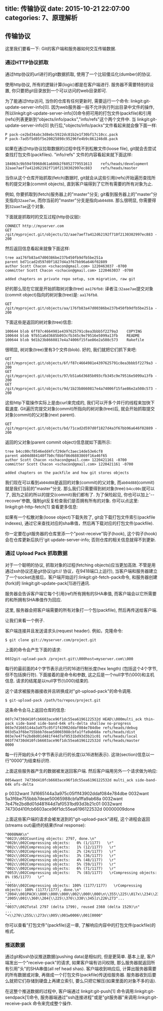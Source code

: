 title: 传输协议
date: 2015-10-21 22:07:00
categories: 7、原理解析
---
## 传输协议 ##

这里我们要看一下: Git的客户端和服务器如何交互传输数据.

### 通过HTTP协议抓取 ###

通过http协议的url进行的git数据抓取, 使用了一个比较傻瓜化(dumber)的协议.

使用http协议, 所有的逻辑计算(logic)都是在客户端进行. 服务器不需要特别的设置, 你只要把git目录放到一个可以访问的web目录即可.


为了能通过http访问, 当你的仓库有任何更新时, 需要运行一个命令: linkgit:git-update-server-info[0]. 因为web服务器一般不允许执行列出目录中文件的操作, 所以linkgit:git-update-server-info[0]命令把可用的打包文件(packfile)和引用(refs)列表更新到“objects/info/packs","info/refs"这个两个文件中. 当 linkgit:git-update-server-info[0] 执行后,"objects/info/packs"文件看起来就会像下面一样:

	P pack-ce2bd34abc3d8ebc5922dc81b2e1f30bf17c10cc.pack
	P pack-7ad5f5d05f5e20025898c95296fe4b9c861246d8.pack


如果在通过http协议拉取数据的过程中找不到松散文件(loose file), git就会去尝试查找打包文件(packfiles). "info/refs" 文件的内容看起来就下面这样:

	184063c9b594f8968d61a686b2f6052779551613	refs/heads/development
	32aae7aef7a412d62192f710f2130302997ec883	refs/heads/master


当你从这个仓库开始抓取(fetch)数据时, git就会从这些引用(refs)开始遍历查找所有的提交对象(commit objects), 直到客户端得到了它所有需要的所有对象为止.


例如, 你要抓取到(fetch)服务器上的"master"分支; git看到服务器上的"master"分支指向`32aae7ae`, 而你当前的"master"分支是指向`ab04d88`. 那么很明显, 你需要得到`32aae7ae`这个对象. 

下面就是抓取时的交互过程(http协议层):


	CONNECT http://myserver.com
	GET /git/myproject.git/objects/32/aae7aef7a412d62192f710f2130302997ec883 - 200
	

然后返回信息看起来就像下面这样:

	tree aa176fb83a47d00386be237b450fb9dfb5be251a
	parent bd71cad2d597d0f1827d4a3f67bb96a646f02889
	author Scott Chacon <schacon@gmail.com> 1220463037 -0700
	committer Scott Chacon <schacon@gmail.com> 1220463037 -0700

	added chapters on private repo setup, scm migration, raw git


好的那么现在它就是开始抓取树对象(tree) `aa176fb8`:
译者注:`32aae7ae`提交对象(commit object)指向的树对象(tree)是: `aa176fb8`.

	GET /git/myproject.git/objects/aa/176fb83a47d00386be237b450fb9dfb5be251a - 200


下面这些是返回的树对象(tree)信息:

	100644 blob 6ff87c4664981e4397625791c8ea3bbb5f2279a3	COPYING
	100644 blob 97b51a6d3685b093cfb345c9e79516e5099a13fb	README
	100644 blob 9d1b23b8660817e4a74006f15fae86e2a508c573	Rakefile


很明显, 树对象(tree)里有3个文件(blob). 好的, 我们就把它们抓下来吧:

	GET /git/myproject.git/objects/6f/f87c4664981e4397625791c8ea3bbb5f2279a3 - 200
	GET /git/myproject.git/objects/97/b51a6d3685b093cfb345c9e79516e5099a13fb - 200
	GET /git/myproject.git/objects/9d/1b23b8660817e4a74006f15fae86e2a508c573 - 200


这些http下载操作实际上是由curl来完成的, 我们可以开多个并行的线程来加快下载速度. Git遍历完提交对象(commit)所指向的树对象(tree)后, 就会开始抓取提交对象(commit)的父对象(next parent). 

	GET /git/myproject.git/objects/bd/71cad2d597d0f1827d4a3f67bb96a646f02889 - 200

返回的父对象(parent commit object)信息就如下面所示:

	tree b4cc00cf8546edd4fcf29defc3aec14de53e6cf8
	parent ab04d884140f7b0cf8bbf86d6883869f16a46f65
	author Scott Chacon <schacon@gmail.com> 1220421161 -0700
	committer Scott Chacon <schacon@gmail.com> 1220421161 -0700

	added chapters on the packfile and how git stores objects
	

我们现在可以看到`ab04d88`是返回的对象(commit)的父对象, 而`ab04d88`(commit)就是我们当前的"master"分支. 那么我们只需要得到树对象(tree):`b4cc00c`就可以了, 因为之前的所以的提交(commit)我们都有了. 为了保险起见, 你也可以加上'--recover'参数, 强制git反复检查我们是否拥有所有的对象. 你可以点这里: linkgit:git-http-fetch[1] 查看更多信息:


如果有一个松散对象(loose object)下载失败了, git会下载打包文件索引(packfile indexes), 通过它来查找对应的sha串值，然后再下载对应的打包文件(packfile).


你一定要在git服务器的仓库里添一个"post-receive"钩子(hook), 这个钩子(hook)会在仓库更新后执行'git update-server-info; 否则仓库的相关信息就得不到更新.


### 通过 Upload Pack 抓取数据 ###


对于一个聪明的协议, 抓取对象的过程(fetching objects)应当更加高效. 不管是用通过ssh协议还是git协议(git:// 协议，在9418端口上运行), 当客户端和服务器建立了一个socket连接后，客户端开始运行:linkgit:git-fetch-pack命令, 和服务器创建(fork)的 linkgit:git-update-pack[1]进行通讯.


服务器会告诉客户端它每个引用(ref)所有拥有的SHA串值, 而客户端会以它所需要的和所拥有SHA串值作为回应.


这里, 服务器会把客户端需要的所有对象打一个包(packfile), 然后再传送给客户端.


让我们来看一个例子.


客户端连接并且发送请求头(request header). 例如，克隆命令:

	$ git clone git://myserver.com/project.git


上面的命令会产生下面的请求:

	0032git-upload-pack /project.git\\000host=myserver.com\\000


每行的最前面的4个字节表示此行的16进行制长度(hex length) (包括这个4个字节,但不包括换行符). 下面接着的是命令和参数, 这之后是一个null字节(\\000)和主机信息. 请求的结尾是以null字节(\\\000)结束的.


这个请求被服务器接收并且转换成对"git-upload-pack"的命令调用.

 	$ git-upload-pack /path/to/repos/project.git


这条命令会马上返回仓库的信息:


	007c74730d410fcb6603ace96f1dc55ea6196122532d HEAD\\000multi_ack thin-pack side-band side-band-64k ofs-delta shallow no-progress
	003e7d1665144a3a975c05f1f43902ddaf084e784dbe refs/heads/debug
	003d5a3f6be755bbb7deae50065988cbfa1ffa9ab68a refs/heads/dist
	003e7e47fe2bd8d01d481f44d7af0531bd93d3b21c01 refs/heads/local
	003f74730d410fcb6603ace96f1dc55ea6196122532d refs/heads/master
	0000


每一行开始的头4个字节表示此行的长度(以16进制表示). 这块(section)信息以一行“0000”为结束标识符.

上面这些服务器产生的数据被发送回客户端. 然后客户端用另外一个请求做为响应:

	0054want 74730d410fcb6603ace96f1dc55ea6196122532d multi_ack side-band-64k ofs-delta
p	0032want 7d1665144a3a975c05f1f43902ddaf084e784dbe
	0032want 5a3f6be755bbb7deae50065988cbfa1ffa9ab68a
	0032want 7e47fe2bd8d01d481f44d7af0531bd93d3b21c01
	0032want 74730d410fcb6603ace96f1dc55ea6196122532d
	00000009done


上面这些客户端的请求会被发送到的"git-upload-pack"进程, 这个进程会返回(streams out)最终的结果(final response):

	"0008NAK\n"
	"0023\\002Counting objects: 2797, done.\n"
	"002b\\002Compressing objects:   0% (1/1177)   \r"
	"002c\\002Compressing objects:   1% (12/1177)   \r"
	"002c\\002Compressing objects:   2% (24/1177)   \r"
	"002c\\002Compressing objects:   3% (36/1177)   \r"
	"002c\\002Compressing objects:   4% (48/1177)   \r"
	"002c\\002Compressing objects:   5% (59/1177)   \r"
	"002c\\002Compressing objects:   6% (71/1177)   \r"
	"0053\\002Compressing objects:   7% (83/1177)   \rCompressing objects:   8% (95/1177)   \r"
	...
	"005b\\002Compressing objects: 100% (1177/1177)   \rCompressing objects: 100% (1177/1177), done.\n"
	"2004\\001PACK\\000\\000\\000\\002\\000\\000\n\\355\\225\\017x\\234\\235\\216K\n\\302"...
	"2005\\001\\360\\204{\\225\\376\\330\\345]z\226\273"...
	...
	"0037\\002Total 2797 (delta 1799), reused 2360 (delta 1529)\n"
	...
	"<\\276\\255L\\273s\\005\\001w0006\\001[0000"
	

你可以查看"打包文件"(packfile)这一章, 了解响应内容中的打包文件(packfile)的格式.
	

### 推送数据 ###

通过git和ssh协议推送数据(pushing data)是相似的, 但是更简单. 基本上是, 客户端发出一个"receive-pack"的请求, 如果客户端有访问权限, 那么服务器就返回所有引用"头"的SHA串值(all ref head shas). 客户端收到响应后, 计算出服务器需要的所有数据或对象, 再做成一个打包文件(packfile)传送给服务器. 服务器收到后要么就把它们存储到硬盘上再建立索引, 要么只把它解压(如果里面的对象不多的话).


在这整个推送数据的过程中, 客户端通过 linkgit:git-push[1] 命令调用:linkgit:git-sendpack[1]命令, 服务器端通过"ssh连接进程"或是"git服务器"来调用:linkgit:git-receive-pack 命令来完成整个操作.
